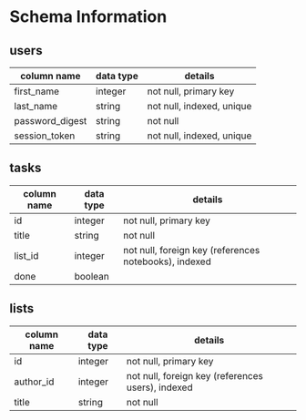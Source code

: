 # Schema Information

## users
column name     | data type | details
----------------|-----------|-----------------------
first_name      | integer   | not null, primary key
last_name       | string    | not null, indexed, unique
password_digest | string    | not null
session_token   | string    | not null, indexed, unique

## tasks
column name | data type | details
------------|-----------|-----------------------
id          | integer   | not null, primary key
title       | string    | not null
list_id     | integer   | not null, foreign key (references notebooks), indexed
done        | boolean   |

## lists
column name | data type | details
------------|-----------|-----------------------
id          | integer   | not null, primary key
author_id   | integer   | not null, foreign key (references users), indexed
title       | string    | not null
